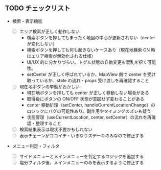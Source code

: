 ## TODO チェックリスト

- 検索・表示機能

  - [ ] エリア検索が正しく動作しない
    - 検索ボタンを押してもまったく地図の中心が更新されない（center が変化しない）
    - 検索ボタンを押しても何も起きないケースあり（現在地検索 ON 時はエリア検索が無効化される仕様）
    - UI/UX 的に分かりづらい。トグル状態の自動変更も混乱を招く可能性。
    - setCenter が正しく呼ばれているか、MapView 側で center を受け取っているか、state の流れ・props 受け渡しを再確認すること
  - [ ] 現在地ボタンの挙動がおかしい
    - 現在地ボタンを押しても center が正しく移動しない場合がある
    - 取得後にボタンの ON/OFF 状態が意図せず変わることがある
    - center 移動処理（setCenter, handleCurrentLocationChange）のロジックにバグの可能性あり。副作用やタイミングのズレも疑う
    - 状態管理（useCurrentLocation, center, setCenter）の流れを再確認・整理すること
  - [ ] 検索結果表示は現状不要かもしれない
  - [ ] 表示チェーンがココイチ・いきなりステーキのみなので修正する

- メニュー判定・フィルタ
  - [ ] サイドメニューとメインメニューを判定するロジックを追加する
  - [ ] 塩分フィルタ後、メインメニューのみを表示するように修正する
